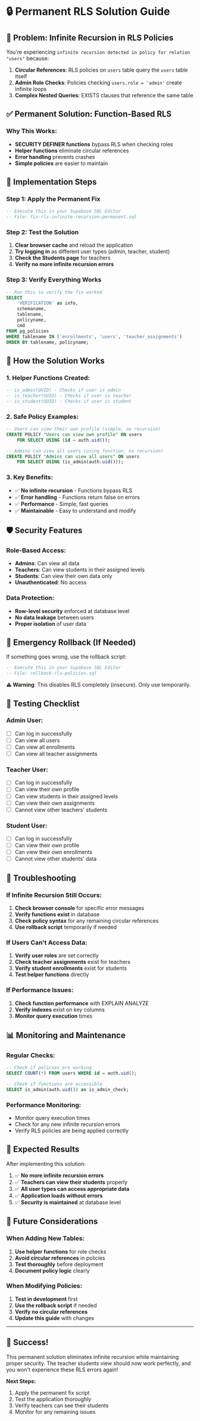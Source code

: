 # 🔒 Permanent RLS Solution Guide

## 🚨 **Problem: Infinite Recursion in RLS Policies**

You're experiencing `infinite recursion detected in policy for relation "users"` because:

1. **Circular References**: RLS policies on `users` table query the `users` table itself
2. **Admin Role Checks**: Policies checking `users.role = 'admin'` create infinite loops
3. **Complex Nested Queries**: EXISTS clauses that reference the same table

## ✅ **Permanent Solution: Function-Based RLS**

### **Why This Works:**
- **SECURITY DEFINER functions** bypass RLS when checking roles
- **Helper functions** eliminate circular references
- **Error handling** prevents crashes
- **Simple policies** are easier to maintain

## 🚀 **Implementation Steps**

### **Step 1: Apply the Permanent Fix**
```sql
-- Execute this in your Supabase SQL Editor
-- File: fix-rls-infinite-recursion-permanent.sql
```

### **Step 2: Test the Solution**
1. **Clear browser cache** and reload the application
2. **Try logging in** as different user types (admin, teacher, student)
3. **Check the Students page** for teachers
4. **Verify no more infinite recursion errors**

### **Step 3: Verify Everything Works**
```sql
-- Run this to verify the fix worked
SELECT 
    'VERIFICATION' as info,
    schemaname, 
    tablename, 
    policyname, 
    cmd
FROM pg_policies 
WHERE tablename IN ('enrollments', 'users', 'teacher_assignments')
ORDER BY tablename, policyname;
```

## 🔧 **How the Solution Works**

### **1. Helper Functions Created:**
```sql
-- is_admin(UUID) - Checks if user is admin
-- is_teacher(UUID) - Checks if user is teacher  
-- is_student(UUID) - Checks if user is student
```

### **2. Safe Policy Examples:**
```sql
-- Users can view their own profile (simple, no recursion)
CREATE POLICY "Users can view own profile" ON users
    FOR SELECT USING (id = auth.uid());

-- Admins can view all users (using function, no recursion)
CREATE POLICY "Admins can view all users" ON users
    FOR SELECT USING (is_admin(auth.uid()));
```

### **3. Key Benefits:**
- ✅ **No infinite recursion** - Functions bypass RLS
- ✅ **Error handling** - Functions return false on errors
- ✅ **Performance** - Simple, fast queries
- ✅ **Maintainable** - Easy to understand and modify

## 🛡️ **Security Features**

### **Role-Based Access:**
- **Admins**: Can view all data
- **Teachers**: Can view students in their assigned levels
- **Students**: Can view their own data only
- **Unauthenticated**: No access

### **Data Protection:**
- **Row-level security** enforced at database level
- **No data leakage** between users
- **Proper isolation** of user data

## 🔄 **Emergency Rollback (If Needed)**

If something goes wrong, use the rollback script:
```sql
-- Execute this in your Supabase SQL Editor
-- File: rollback-rls-policies.sql
```

**⚠️ Warning**: This disables RLS completely (insecure). Only use temporarily.

## 🧪 **Testing Checklist**

### **Admin User:**
- [ ] Can log in successfully
- [ ] Can view all users
- [ ] Can view all enrollments
- [ ] Can view all teacher assignments

### **Teacher User:**
- [ ] Can log in successfully
- [ ] Can view their own profile
- [ ] Can view students in their assigned levels
- [ ] Can view their own assignments
- [ ] Cannot view other teachers' students

### **Student User:**
- [ ] Can log in successfully
- [ ] Can view their own profile
- [ ] Can view their own enrollments
- [ ] Cannot view other students' data

## 🚨 **Troubleshooting**

### **If Infinite Recursion Still Occurs:**
1. **Check browser console** for specific error messages
2. **Verify functions exist** in database
3. **Check policy syntax** for any remaining circular references
4. **Use rollback script** temporarily if needed

### **If Users Can't Access Data:**
1. **Verify user roles** are set correctly
2. **Check teacher assignments** exist for teachers
3. **Verify student enrollments** exist for students
4. **Test helper functions** directly

### **If Performance Issues:**
1. **Check function performance** with EXPLAIN ANALYZE
2. **Verify indexes** exist on key columns
3. **Monitor query execution** times

## 📊 **Monitoring and Maintenance**

### **Regular Checks:**
```sql
-- Check if policies are working
SELECT COUNT(*) FROM users WHERE id = auth.uid();

-- Check if functions are accessible
SELECT is_admin(auth.uid()) as is_admin_check;
```

### **Performance Monitoring:**
- Monitor query execution times
- Check for any new infinite recursion errors
- Verify RLS policies are being applied correctly

## 🎯 **Expected Results**

After implementing this solution:

1. ✅ **No more infinite recursion errors**
2. ✅ **Teachers can view their students** properly
3. ✅ **All user types can access appropriate data**
4. ✅ **Application loads without errors**
5. ✅ **Security is maintained** at database level

## 🔮 **Future Considerations**

### **When Adding New Tables:**
1. **Use helper functions** for role checks
2. **Avoid circular references** in policies
3. **Test thoroughly** before deployment
4. **Document policy logic** clearly

### **When Modifying Policies:**
1. **Test in development** first
2. **Use the rollback script** if needed
3. **Verify no circular references**
4. **Update this guide** with changes

---

## 🎉 **Success!**

This permanent solution eliminates infinite recursion while maintaining proper security. The teacher students view should now work perfectly, and you won't experience these RLS errors again!

**Next Steps:**
1. Apply the permanent fix script
2. Test the application thoroughly
3. Verify teachers can see their students
4. Monitor for any remaining issues
